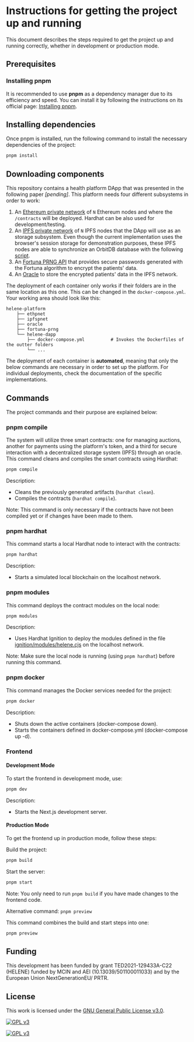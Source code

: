 # Instructions for getting the project up and running

This document describes the steps required to get the project up and running correctly, whether in development or production mode.

## Prerequisites

### Installing pnpm

It is recommended to use **pnpm** as a dependency manager due to its efficiency and speed. You can install it by following the instructions on its official page: [Installing pnpm](https://pnpm.io/en/installation).

## Installing dependencies

Once pnpm is installed, run the following command to install the necessary dependencies of the project:

```bash
pnpm install
```

## Downloading components

This repository contains a health platform DApp that was presented in the following paper *[pending]*. This platform needs four different subsystems in order to work:

1. An [Ethereum private network](https://gitlab.com/helene-project1/ethpnet)  of `N` Ethereum nodes and where the `/contracts`  will be deployed. Hardhat can be also used for development/testing.
2. An [IPFS private network](https://gitlab.com/helene-project1/ipfspnet) of `N` IPFS nodes that the DApp will use as an storage subsystem. Even though the current implementation uses the browser's session storage for demonstration purposes, these IPFS nodes are able to synchronize an OrbitDB database with the following [script](https://git.armriot.com/gtec/helene/orbitdb-initializer). 
3. An [Fortuna PRNG API](https://gitlab.com/helene-project1/fortuna-prng) that provides secure passwords generated with the Fortuna algorithm to encrypt the patients' data.
4. An [Oracle](https://gitlab.com/helene-project1/oracle) to store the encrypted patients' data in the IPFS network.

The deployment of each container only works if their folders are in the same location as this one. This can be changed in the `docker-compose.yml`. Your working area should look like this:

```
helene-platform
    ├── ethpnet
    ├── ipfspnet
    ├── oracle
    ├── fortuna-prng
    └── helene-dapp                   
        ├── docker-compose.yml          # Invokes the Dockerfiles of the outter folders    
        └── ...                
 ```

The deployment of each container is **automated**, meaning that only the below commands are necessary in order to set up the platform. For individual deployments, check the documentation of the specific implementations.

## Commands

The project commands and their purpose are explained below:

### pnpm compile

The system will utilize three smart contracts: one for managing auctions, another for payments using the platform's token, and a third for secure interaction with a decentralized storage system (IPFS) through an oracle. This command cleans and compiles the smart contracts using Hardhat:

```bash
pnpm compile
```

Description:

- Cleans the previously generated artifacts (`hardhat clean`).
- Compiles the contracts (`hardhat compile`).

Note: This command is only necessary if the contracts have not been compiled yet or if changes have been made to them.

### pnpm hardhat

This command starts a local Hardhat node to interact with the contracts:

```bash
pnpm hardhat
```

Description:

- Starts a simulated local blockchain on the localhost network.

### pnpm modules

This command deploys the contract modules on the local node:

```bash
pnpm modules
```

Description:

- Uses Hardhat Ignition to deploy the modules defined in the file [ignition/modules/helene.cjs](ignition/modules/helene.cjs) on the localhost network.

Note: Make sure the local node is running (using `pnpm hardhat`) before running this command.

### pnpm docker

This command manages the Docker services needed for the project:

```bash
pnpm docker
```

Description:

- Shuts down the active containers (docker-compose down).
- Starts the containers defined in docker-compose.yml (docker-compose up -d).

### Frontend

#### Development Mode

To start the frontend in development mode, use:

```bash
pnpm dev
```

Description:

- Starts the Next.js development server.

#### Production Mode

To get the frontend up in production mode, follow these steps:

Build the project:

```bash
pnpm build
```

Start the server:

```bash
pnpm start
```

Note: You only need to run `pnpm build` if you have made changes to the frontend code.

Alternative command: `pnpm preview`

This command combines the build and start steps into one:

```bash
pnpm preview
```


## Funding

This development has been funded by grant TED2021-129433A-C22 (HELENE) funded by MCIN and AEI (10.13039/501100011033) and by the European Union NextGenerationEU/ PRTR.

## License 

This work is licensed under the
[GNU General Public License v3.0][gpl].

[![GPL v3][gpl-shield]][gpl]

[![GPL v3][gpl-image]][gpl]

[gpl]: https://www.gnu.org/licenses/gpl-3.0
[gpl-image]: https://www.gnu.org/graphics/gplv3-127x51.png
[gpl-shield]: https://img.shields.io/badge/License-GPL%20v3-blue.svg